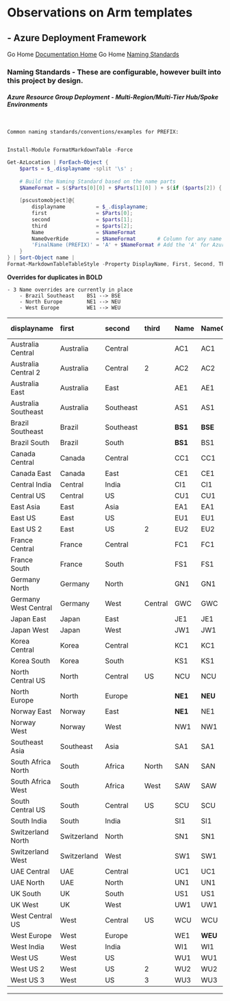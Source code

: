 #  Observations on Arm templates # 

## - Azure Deployment Framework ## 
Go Home [Documentation Home](./ARM.md)
Go Home [Naming Standards](./Naming_Standards.md)

### Naming Standards - These are configurable, however built into this project by design.

#### *Azure Resource Group Deployment - Multi-Region/Multi-Tier Hub/Spoke Environments*
<br/>


    Common naming standards/conventions/examples for PREFIX:

```powershell

Install-Module FormatMarkdownTable -Force

Get-AzLocation | ForEach-Object {
    $parts = $_.displayname -split '\s' ;
    
    # Build the Naming Standard based on the name parts
    $NameFormat = $($Parts[0][0] + $Parts[1][0] ) + $(if ($parts[2]) { $parts[2][0] }else { 1 })
    
    [pscustomobject]@{
        displayname          = $_.displayname; 
        first                = $Parts[0]; 
        second               = $parts[1]; 
        third                = $parts[2]; 
        Name                 = $NameFormat
        NameOverRide         = $NameFormat       # Column for any name collisions to create "manual" override
        'FinalName (PREFIX)' = 'A' + $NameFormat # Add the 'A' for Azure to the front of the Name
    } 
} | Sort-Object name | 
Format-MarkdownTableTableStyle -Property DisplayName, First, Second, Third, Name, Name, NameOverRide, 'FinalName (PREFIX)'

```

**Overrides for duplicates in BOLD**

    - 3 Name overrides are currently in place
        - Brazil Southeast    BS1 --> BSE
        - North Europe        NE1 --> NEU
        - West Europe         WE1 --> WEU

|displayname|first|second|third|Name|NameOverRide|FinalName (PREFIX)|
|:--|:--|:--|:--|:--|:--|:--|
|Australia Central|Australia|Central||AC1|AC1|AAC1|
|Australia Central 2|Australia|Central|2|AC2|AC2|AAC2|
|Australia East|Australia|East||AE1|AE1|AAE1|
|Australia Southeast|Australia|Southeast||AS1|AS1|AAS1|
|Brazil Southeast|Brazil|Southeast||**BS1**|**BSE**|ABSE|
|Brazil South|Brazil|South||**BS1**|BS1|ABS1|
|Canada Central|Canada|Central||CC1|CC1|ACC1|
|Canada East|Canada|East||CE1|CE1|ACE1|
|Central India|Central|India||CI1|CI1|ACI1|
|Central US|Central|US||CU1|CU1|ACU1|
|East Asia|East|Asia||EA1|EA1|AEA1|
|East US|East|US||EU1|EU1|AEU1|
|East US 2|East|US|2|EU2|EU2|AEU2|
|France Central|France|Central||FC1|FC1|AFC1|
|France South|France|South||FS1|FS1|AFS1|
|Germany North|Germany|North||GN1|GN1|AGN1|
|Germany West Central|Germany|West|Central|GWC|GWC|AGWC|
|Japan East|Japan|East||JE1|JE1|AJE1|
|Japan West|Japan|West||JW1|JW1|AJW1|
|Korea Central|Korea|Central||KC1|KC1|AKC1|
|Korea South|Korea|South||KS1|KS1|AKS1|
|North Central US|North|Central|US|NCU|NCU|ANCU|
|North Europe|North|Europe||**NE1**|**NEU**|ANEU|
|Norway East|Norway|East||**NE1**|NE1|ANE1|
|Norway West|Norway|West||NW1|NW1|ANW1|
|Southeast Asia|Southeast|Asia||SA1|SA1|ASA1|
|South Africa North|South|Africa|North|SAN|SAN|ASAN|
|South Africa West|South|Africa|West|SAW|SAW|ASAW|
|South Central US|South|Central|US|SCU|SCU|ASCU|
|South India|South|India||SI1|SI1|ASI1|
|Switzerland North|Switzerland|North||SN1|SN1|ASN1|
|Switzerland West|Switzerland|West||SW1|SW1|ASW1|
|UAE Central|UAE|Central||UC1|UC1|AUC1|
|UAE North|UAE|North||UN1|UN1|AUN1|
|UK South|UK|South||US1|US1|AUS1|
|UK West|UK|West||UW1|UW1|AUW1|
|West Central US|West|Central|US|WCU|WCU|AWCU|
|West Europe|West|Europe||WE1|**WEU**|AWEU|
|West India|West|India||WI1|WI1|AWI1|
|West US|West|US||WU1|WU1|AWU1|
|West US 2|West|US|2|WU2|WU2|AWU2|
|West US 3|West|US|3|WU3|WU3|AWU3|


---
